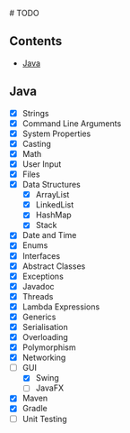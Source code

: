 # TODO

## Contents
- [Java](#java)

## Java
- [x] Strings
- [x] Command Line Arguments
- [x] System Properties
- [x] Casting
- [x] Math
- [x] User Input
- [x] Files
- [x] Data Structures
	- [x] ArrayList
	- [x] LinkedList
	- [x] HashMap
	- [x] Stack
- [x] Date and Time
- [x] Enums
- [x] Interfaces
- [x] Abstract Classes
- [x] Exceptions
- [x] Javadoc
- [x] Threads
- [x] Lambda Expressions
- [x] Generics
- [x] Serialisation
- [x] Overloading
- [x] Polymorphism
- [x] Networking
- [ ] GUI
	- [x] Swing
	- [ ] JavaFX
- [x] Maven
- [x] Gradle
- [ ] Unit Testing